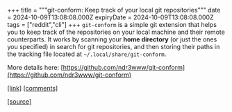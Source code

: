 +++
title = """git-conform: Keep track of your local git repositories"""
date = 2024-10-09T13:08:08.000Z
expiryDate = 2024-10-09T13:08:08.000Z
tags = ["reddit","cli"]
+++
`git-conform` is a simple git extension that helps you to keep track of the repositories on your local machine and their remote counterparts. It works by scanning your **home directory** (or just the ones you specified) in search for git repositories, and then storing their paths in the tracking file located at `~/.local/share/git-conform`.

More details here: [https://github.com/ndr3www/git-conform](https://github.com/ndr3www/git-conform)

  
[\[link\]](https://www.reddit.com/r/commandline/comments/1fzqzj5/gitconform_keep_track_of_your_local_git/) [\[comments\]](https://www.reddit.com/r/commandline/comments/1fzqzj5/gitconform_keep_track_of_your_local_git/)

[[source]](https://www.reddit.com/r/commandline/comments/1fzqzj5/gitconform_keep_track_of_your_local_git/)
